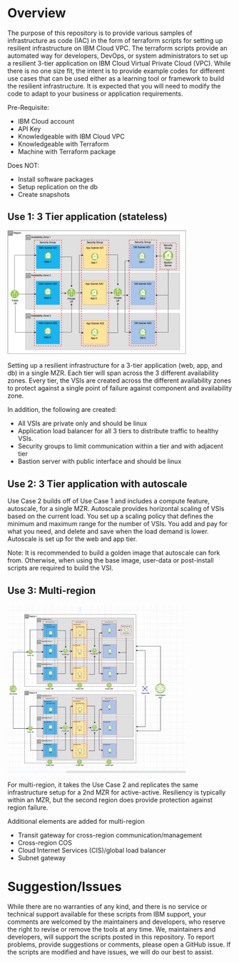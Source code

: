 # Overview
The purpose of this repository is to provide various samples of infrastructure as code (IAC) in the
form of terraform scripts for setting up resilient infrastructure on IBM Cloud VPC. The terraform
scripts provide an automated way for developers, DevOps, or system administrators to set up a
resilient 3-tier application on IBM Cloud Virtual Private Cloud (VPC). While there is no one size
fit, the intent is to provide example codes for different use cases that can be used either as a
learning tool or framework to build the resilient infrastructure. It is expected that you will need
to modify the code to adapt to your business or application requirements.

Pre-Requisite:
- IBM Cloud account
- API Key
- Knowledgeable with IBM Cloud VPC
- Knowledgeable with Terraform
- Machine with Terraform package

Does NOT:
- Install software packages
- Setup replication on the db
- Create snapshots
 
## Use 1: 3 Tier application (stateless)
<img src="./3-tier-stateless/images/3-tier-app-MZR_v3.jpg" width="400" />

Setting up a resilient infrastructure for a 3-tier application (web, app, and db) in a single MZR.
Each tier will span across the 3 different availability zones.  Every tier, the VSIs are created
across the different availability zones to protect against a single point of failure against
component and availability zone.

In addition, the following are created:
- All VSIs are private only and should be linux
- Application load balancer for all 3 tiers to distribute traffic to healthy VSIs.
- Security groups to limit communication within a tier and with adjacent tier
- Bastion server with public interface and should be linux

## Use 2: 3 Tier application with autoscale
Use Case 2 builds off of Use Case 1 and includes a compute feature, autoscale, for a single MZR.
Autoscale provides horizontal scaling of VSIs based on the current load.  You set up a scaling
policy that defines the minimum and maximum range for the number of VSIs.  You add and pay for
what you need, and delete and save when the load demand is lower.  Autoscale is set up for the
web and app tier.

Note: It is recommended to build a golden image that autoscale can fork from.  Otherwise, when
using the base image, user-data or post-install scripts are required to build the VSI.

## Use 3: Multi-region
<img src="./multi-region/images/multi-region-3-tier-autoscale-mzr.png" width="400" />

For multi-region, it takes the Use Case 2 and replicates the same infrastructure setup for a
2nd MZR for active-active.  Resiliency is typically within an MZR, but the second region does
provide protection against region failure. 

Additional elements are added for multi-region
- Transit gateway for cross-region communication/management
- Cross-region COS
- Cloud Internet Services (CIS)/global load balancer
- Subnet gateway

# Suggestion/Issues
While there are no warranties of any kind, and there is no service or technical support available
for these scripts from IBM support, your comments are welcomed by the maintainers and developers,
who reserve the right to revise or remove the tools at any time. We, maintainers and developers,
will support the scripts posted in this repository. To report problems, provide suggestions or
comments, please open a GitHub issue. If the scripts are modified and have issues, we will do our
best to assist.
